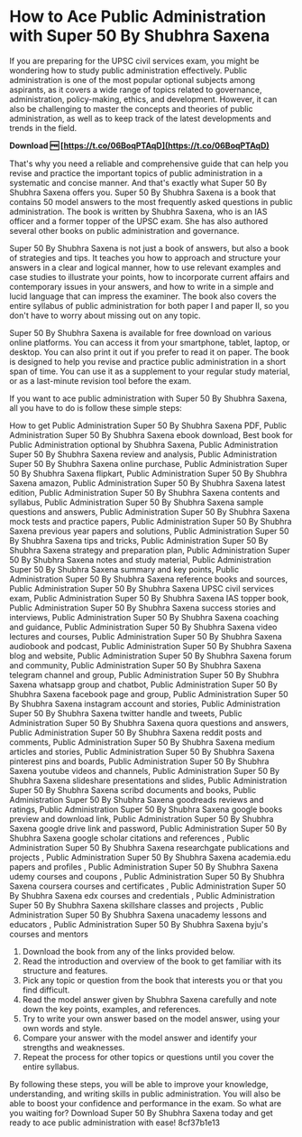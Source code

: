 
 
# How to Ace Public Administration with Super 50 By Shubhra Saxena
 
If you are preparing for the UPSC civil services exam, you might be wondering how to study public administration effectively. Public administration is one of the most popular optional subjects among aspirants, as it covers a wide range of topics related to governance, administration, policy-making, ethics, and development. However, it can also be challenging to master the concepts and theories of public administration, as well as to keep track of the latest developments and trends in the field.
 
**Download 🆓 [https://t.co/06BoqPTAqD](https://t.co/06BoqPTAqD)**


 
That's why you need a reliable and comprehensive guide that can help you revise and practice the important topics of public administration in a systematic and concise manner. And that's exactly what Super 50 By Shubhra Saxena offers you. Super 50 By Shubhra Saxena is a book that contains 50 model answers to the most frequently asked questions in public administration. The book is written by Shubhra Saxena, who is an IAS officer and a former topper of the UPSC exam. She has also authored several other books on public administration and governance.
 
Super 50 By Shubhra Saxena is not just a book of answers, but also a book of strategies and tips. It teaches you how to approach and structure your answers in a clear and logical manner, how to use relevant examples and case studies to illustrate your points, how to incorporate current affairs and contemporary issues in your answers, and how to write in a simple and lucid language that can impress the examiner. The book also covers the entire syllabus of public administration for both paper I and paper II, so you don't have to worry about missing out on any topic.
 
Super 50 By Shubhra Saxena is available for free download on various online platforms. You can access it from your smartphone, tablet, laptop, or desktop. You can also print it out if you prefer to read it on paper. The book is designed to help you revise and practice public administration in a short span of time. You can use it as a supplement to your regular study material, or as a last-minute revision tool before the exam.
 
If you want to ace public administration with Super 50 By Shubhra Saxena, all you have to do is follow these simple steps:
 
How to get Public Administration Super 50 By Shubhra Saxena PDF,  Public Administration Super 50 By Shubhra Saxena ebook download,  Best book for Public Administration optional by Shubhra Saxena,  Public Administration Super 50 By Shubhra Saxena review and analysis,  Public Administration Super 50 By Shubhra Saxena online purchase,  Public Administration Super 50 By Shubhra Saxena flipkart,  Public Administration Super 50 By Shubhra Saxena amazon,  Public Administration Super 50 By Shubhra Saxena latest edition,  Public Administration Super 50 By Shubhra Saxena contents and syllabus,  Public Administration Super 50 By Shubhra Saxena sample questions and answers,  Public Administration Super 50 By Shubhra Saxena mock tests and practice papers,  Public Administration Super 50 By Shubhra Saxena previous year papers and solutions,  Public Administration Super 50 By Shubhra Saxena tips and tricks,  Public Administration Super 50 By Shubhra Saxena strategy and preparation plan,  Public Administration Super 50 By Shubhra Saxena notes and study material,  Public Administration Super 50 By Shubhra Saxena summary and key points,  Public Administration Super 50 By Shubhra Saxena reference books and sources,  Public Administration Super 50 By Shubhra Saxena UPSC civil services exam,  Public Administration Super 50 By Shubhra Saxena IAS topper book,  Public Administration Super 50 By Shubhra Saxena success stories and interviews,  Public Administration Super 50 By Shubhra Saxena coaching and guidance,  Public Administration Super 50 By Shubhra Saxena video lectures and courses,  Public Administration Super 50 By Shubhra Saxena audiobook and podcast,  Public Administration Super 50 By Shubhra Saxena blog and website,  Public Administration Super 50 By Shubhra Saxena forum and community,  Public Administration Super 50 By Shubhra Saxena telegram channel and group,  Public Administration Super 50 By Shubhra Saxena whatsapp group and chatbot,  Public Administration Super 50 By Shubhra Saxena facebook page and group,  Public Administration Super 50 By Shubhra Saxena instagram account and stories,  Public Administration Super 50 By Shubhra Saxena twitter handle and tweets,  Public Administration Super 50 By Shubhra Saxena quora questions and answers,  Public Administration Super 50 By Shubhra Saxena reddit posts and comments,  Public Administration Super 50 By Shubhra Saxena medium articles and stories,  Public Administration Super 50 By Shubhra Saxena pinterest pins and boards,  Public Administration Super 50 By Shubhra Saxena youtube videos and channels,  Public Administration Super 50 By Shubhra Saxena slideshare presentations and slides,  Public Administration Super 50 By Shubhra Saxena scribd documents and books,  Public Administration Super 50 By Shubhra Saxena goodreads reviews and ratings,  Public Administration Super 50 By Shubhra Saxena google books preview and download link,  Public Administration Super 50 By Shubhra Saxena google drive link and password,  Public Administration Super 50 By Shubhra Saxena google scholar citations and references ,  Public Administration Super 50 By Shubhra Saxena researchgate publications and projects ,  Public Administration Super 50 By Shubhra Saxena academia.edu papers and profiles ,  Public Administration Super 50 By Shubhra Saxena udemy courses and coupons ,  Public Administration Super 50 By Shubhra Saxena coursera courses and certificates ,  Public Administration Super 50 By Shubhra Saxena edx courses and credentials ,  Public Administration Super 50 By Shubhra Saxena skillshare classes and projects ,  Public Administration Super 50 By Shubhra Saxena unacademy lessons and educators ,  Public Administration Super 50 By Shubhra Saxena byju's courses and mentors
 
1. Download the book from any of the links provided below.
2. Read the introduction and overview of the book to get familiar with its structure and features.
3. Pick any topic or question from the book that interests you or that you find difficult.
4. Read the model answer given by Shubhra Saxena carefully and note down the key points, examples, and references.
5. Try to write your own answer based on the model answer, using your own words and style.
6. Compare your answer with the model answer and identify your strengths and weaknesses.
7. Repeat the process for other topics or questions until you cover the entire syllabus.

By following these steps, you will be able to improve your knowledge, understanding, and writing skills in public administration. You will also be able to boost your confidence and performance in the exam. So what are you waiting for? Download Super 50 By Shubhra Saxena today and get ready to ace public administration with ease!
 8cf37b1e13
 
